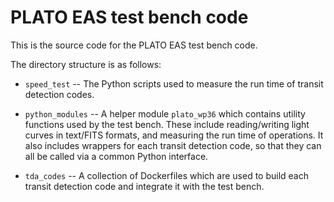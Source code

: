 # PLATO EAS test bench code

This is the source code for the PLATO EAS test bench code.

The directory structure is as follows:

* `speed_test` -- The Python scripts used to measure the run time of transit detection codes.

* `python_modules` -- A helper module `plato_wp36` which contains utility functions used by the test bench. These include reading/writing light curves in text/FITS formats, and measuring the run time of operations. It also includes wrappers for each transit detection code, so that they can all be called via a common Python interface.

* `tda_codes` -- A collection of Dockerfiles which are used to build each transit detection code and integrate it with the test bench.

